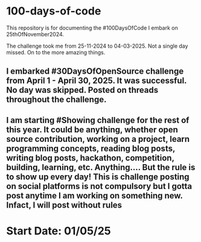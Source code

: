 # 100-days-of-code

This repository is for documenting the #100DaysOfCode I embark on 25thOfNovember2024.

The challenge took me from 25-11-2024 to 04-03-2025. Not a single day missed. On to the more amazing things.

## I embarked #30DaysOfOpenSource challenge from April 1 - April 30, 2025. It was successful. No day was skipped. Posted on threads throughout the challenge.

## I am starting #Showing challenge for the rest of this year. It could be anything, whether open source contribution, working on a project, learn programming concepts, reading blog posts, writing blog posts, hackathon, competition, building, learning, etc. Anything.... But the rule is to show up every day! This is challenge posting on social platforms is not compulsory but I gotta post anytime I am working on something new. Infact, I will post without rules

# Start Date: 01/05/25
